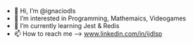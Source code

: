 - 👋 Hi, I’m @ignaciodls
- 👀 I’m interested in Programming, Mathemaics, Videogames
- 🌱 I’m currently learning Jest & Redis
- 📫 How to reach me --> www.linkedin.com/in/ijdlsp

<!---
ignaciodls/ignaciodls is a ✨ special ✨ repository because its `README.md` (this file) appears on your GitHub profile.
You can click the Preview link to take a look at your changes.
--->
